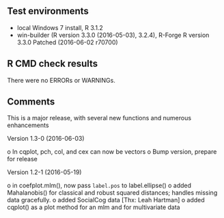 ## Test environments
* local Windows 7 install, R 3.1.2
* win-builder (R version 3.3.0 (2016-05-03), 3.2.4), R-Forge R version 3.3.0 Patched (2016-06-02 r70700)

## R CMD check results
There were no ERRORs or WARNINGs.  

## Comments
This is a major release, with several new functions and numerous enhancements

Version 1.3-0 (2016-06-03)

o In cqplot, pch, col, and cex can now be vectors
o Bump version, prepare for release

Version 1.2-1 (2016-05-19)

o in coefplot.mlm(), now pass `label.pos` to label.ellipse()
o added Mahalanobis() for classical and robust squared distances; handles missing data gracefully.
o added SocialCog data [Thx: Leah Hartman]
o added cqplot() as a plot method for an mlm and for multivariate data
